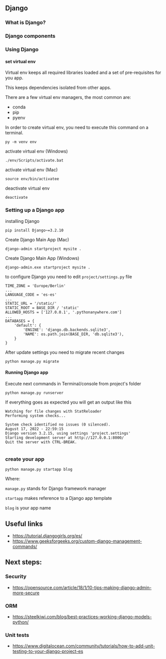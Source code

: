 ## Django
### What is Django?


### Django components


### Using Django


#### set virtual env
Virtual env keeps all required libraries loaded and a set of pre-requisites for you app. 

This keeps dependencies isolated from other apps. 

There are a few virtual env managers, the most common are:
* conda
* pip
* pyenv


In order to create virtual env,  you need  to execute this command on a terminal.
```shell
py -m venv env
```

activate virtual env (Windows)
```shell
./env/Scripts/activate.bat
```

activate virtual env (Mac)
```shell
source env/bin/activatee
```

deactivate virtual env
```commandline
deactivate
```

### Setting up a Django app
installing Django
```shell
pip install Django~=3.2.10
```
Create Django Main App (Mac)
```shell
django-admin startproject mysite .
```

Create Django Main App (Windows)
```shell
django-admin.exe startproject mysite .
```

to configure Django you need to edit `project/settings.py` file
```shell
TIME_ZONE = 'Europe/Berlin'
...
LANGUAGE_CODE = 'es-es'
...
STATIC_URL = '/static/'
STATIC_ROOT = BASE_DIR / 'static'
ALLOWED_HOSTS = ['127.0.0.1', '.pythonanywhere.com']
...
DATABASES = {
    'default': {
        'ENGINE': 'django.db.backends.sqlite3',
        'NAME': os.path.join(BASE_DIR, 'db.sqlite3'),
    }
}
```

After update settings you need to migrate recent changes

```shell
python manage.py migrate
```

#### Running Django app

Execute next commands in Terminal/console from project's folder
```shell
python manage.py runserver
```

If everything goes as expected you will get an output like this
```shell
Watching for file changes with StatReloader
Performing system checks...

System check identified no issues (0 silenced).
August 17, 2022 - 22:59:15
Django version 3.2.15, using settings 'project.settings'
Starting development server at http://127.0.0.1:8000/
Quit the server with CTRL-BREAK.


```


### create your app
```shell
python manage.py startapp blog
```

Where:

`manage.py` stands for Django framework manager

`startapp` makes reference to a Django app template

`blog` is your app name

## Useful links

* https://tutorial.djangogirls.org/es/
* https://www.geeksforgeeks.org/custom-django-management-commands/


## Next steps:

### Security
* https://opensource.com/article/18/1/10-tips-making-django-admin-more-secure

### ORM
* https://steelkiwi.com/blog/best-practices-working-django-models-python/

### Unit tests
* https://www.digitalocean.com/community/tutorials/how-to-add-unit-testing-to-your-django-project-es
